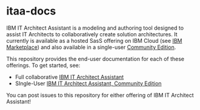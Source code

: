 # itaa-docs
IBM IT Architect Assistant is a modeling and authoring tool designed to assist IT Architects to collaboratively create solution architectures. It currently is available as a hosted SasS offering on IBM Cloud (see [IBM Marketplace](https://www.ibm.com/us-en/marketplace/architect-assistant?mhsrc=ibmsearch_p&mhq=IT%20Architect%20Assistant)) and also available in a single-user [Community Edition](https://www.ibm.com/cloud/architecture/architectures/edit/architect-assistant).



This repository provides the end-user documentation for each of these offerings.  To get started, see:

- Full collaborative [IBM IT Architect Assistant](./docs/enterprise/Overview-ITAA.md)
- SIngle-User [IBM IT Architect Assistant, Community Edition](./docs/community-edition/Overview-ITAA-CE.md) 



You can post issues to this repository for either offering of IBM IT Architect Assistant!


